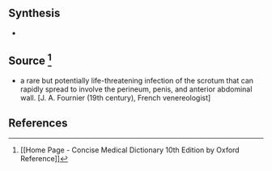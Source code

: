 ## Synthesis
- 
## Source [^1]
- a rare but potentially life-threatening infection of the scrotum that can rapidly spread to involve the perineum, penis, and anterior abdominal wall. \[J. A. Fournier (19th century), French venereologist]
## References

[^1]: [[Home Page - Concise Medical Dictionary 10th Edition by Oxford Reference]]